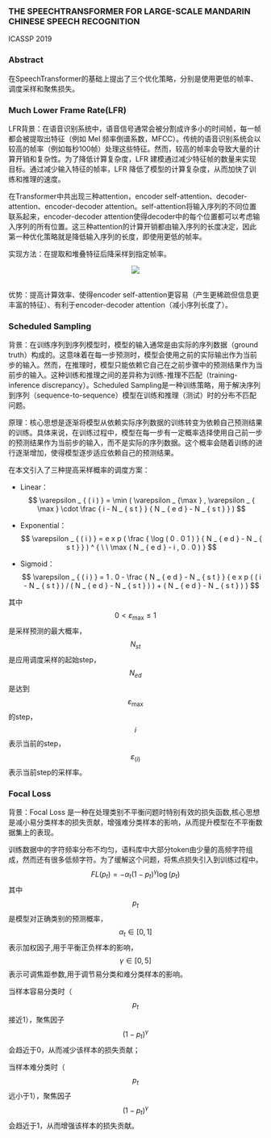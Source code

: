 ### THE SPEECHTRANSFORMER FOR LARGE-SCALE MANDARIN CHINESE SPEECH RECOGNITION

ICASSP 2019

### Abstract

在SpeechTransformer的基础上提出了三个优化策略，分别是使用更低的帧率、调度采样和聚焦损失。

### Much Lower Frame Rate(LFR)

LFR背景：在语音识别系统中，语音信号通常会被分割成许多小的时间帧，每一帧都会被提取出特征（例如 Mel 频率倒谱系数，MFCC）。传统的语音识别系统会以较高的帧率（例如每秒100帧）处理这些特征。然而，较高的帧率会导致大量的计算开销和复杂性。为了降低计算复杂度，LFR 建模通过减少特征帧的数量来实现目标。通过减少输入特征的帧率，LFR 降低了模型的计算复杂度，从而加快了训练和推理的速度。

在Transformer中共出现三种attention，encoder self-attention、decoder-attention、encoder-decoder attention。self-attention将输入序列的不同位置联系起来，encoder-decoder attention使得decoder中的每个位置都可以考虑输入序列的所有位置。这三种attention的计算开销都由输入序列的长度决定，因此第一种优化策略就是降低输入序列的长度，即使用更低的帧率。

实现方法：在提取和堆叠特征后降采样到指定帧率。

<div align=center><img src="https://amao996.github.io/blogs/paper-reading/imgs/SpeechTransformer2/LFR.png" width="  "></div><br>

优势：提高计算效率、使得encoder self-attention更容易（产生更稀疏但信息更丰富的特征）、有利于encoder-decoder attention（减小序列长度了）。

### Scheduled Sampling

背景：在训练序列到序列模型时，模型的输入通常是由实际的序列数据（ground truth）构成的。这意味着在每一步预测时，模型会使用之前的实际输出作为当前步的输入。然而，在推理时，模型只能依赖它自己在之前步骤中的预测结果作为当前步的输入。这种训练和推理之间的差异称为训练-推理不匹配（training-inference discrepancy）。Scheduled Sampling是一种训练策略，用于解决序列到序列（sequence-to-sequence）模型在训练和推理（测试）时的分布不匹配问题。

原理：核心思想是逐渐将模型从依赖实际序列数据的训练转变为依赖自己预测结果的训练。具体来说，在训练过程中，模型在每一步有一定概率选择使用自己前一步的预测结果作为当前步的输入，而不是实际的序列数据。这个概率会随着训练的进行逐渐增加，使得模型逐步适应依赖自己的预测结果。

在本文引入了三种提高采样概率的调度方案：

- Linear：
  $$
  \varepsilon _ { ( i ) } = \min ( \varepsilon _ {\max } , \varepsilon _ { \max } \cdot \frac { i - N _ { s t } } { N _ { e d } - N _ { s t } } )
  $$

- Exponential：
  $$
  \varepsilon _ { ( i ) } = e x p ( \frac { \log ( 0 . 0 1 ) } { N _ { e d } - N _ { s t } } ) ^ { \ \ \max ( N _ { e d } - i , 0 . 0 ) }
  $$

- Sigmoid：
  $$
  \varepsilon _ { ( i ) } = 1 . 0 - \frac { N _ { e d } - N _ { s t } } { e x p ( ( i - N _ { s t } ) / ( N _ { e d } - N _ { s t } ) ) + ( N _ { e d } - N _ { s t } ) }
  $$

其中$$0 < \varepsilon _ {\max} \leq 1$$是采样预测的最大概率，$$ N _ { s t }$$是应用调度采样的起始step，$$ N _ { ed }$$是达到$$\varepsilon _ {\max}$$的step，$$i$$表示当前的step，$$\varepsilon _ { ( i ) }$$表示当前step的采样率。

### Focal Loss

背景：Focal Loss 是一种在处理类别不平衡问题时特别有效的损失函数,核心思想是减小易分类样本的损失贡献，增强难分类样本的影响，从而提升模型在不平衡数据集上的表现。

训练数据中的字符频率分布不均匀，语料库中大部分token由少量的高频字符组成，然而还有很多低频字符。为了缓解这个问题，将焦点损失引入到训练过程中。
$$
F L ( p _ { t } ) = - \alpha _ { t } ( 1 - p _ { t } ) ^ { \gamma } \log ( p _ { t } )
$$
其中$$p _ { t }$$是模型对正确类别的预测概率，$$\alpha _ { t } \in [0, 1 ] $$表示加权因子,用于平衡正负样本的影响，$$ \gamma \in \left[ 0 , 5 \right]$$表示可调焦距参数,用于调节易分类和难分类样本的影响。

当样本容易分类时（$$p _ { t }$$接近1），聚焦因子$$( 1 - p _ { t } ) ^ { \gamma }$$会趋近于0，从而减少该样本的损失贡献；

当样本难分类时（$$p _ { t }$$远小于1），聚焦因子$$( 1 - p _ { t } ) ^ { \gamma }$$会趋近于1，从而增强该样本的损失贡献。